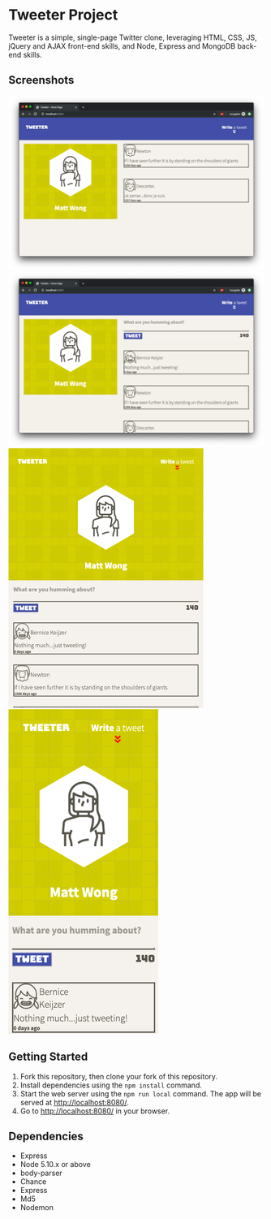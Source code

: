 # Tweeter Project

Tweeter is a simple, single-page Twitter clone, leveraging HTML, CSS, JS, jQuery and AJAX front-end skills, and Node, Express and MongoDB back-end skills.

## Screenshots

!["Tweeter main page - desktop view"](https://github.com/mwong01/tweeter/blob/master/docs/desktop-main-screen.png)
!["Tweeter new tweet - desktop view"](https://github.com/mwong01/tweeter/blob/master/docs/desktop-new-tweet.png)
!["Tweeter main page - iPad view"](https://github.com/mwong01/tweeter/blob/master/docs/ipad-new-tweet.png)
!["Tweeter main page - iPhone X view"](https://github.com/mwong01/tweeter/blob/master/docs/iphone-x-new-tweet.png)

## Getting Started

1. Fork this repository, then clone your fork of this repository.
2. Install dependencies using the `npm install` command.
3. Start the web server using the `npm run local` command. The app will be served at <http://localhost:8080/>.
4. Go to <http://localhost:8080/> in your browser.

## Dependencies

- Express
- Node 5.10.x or above
- body-parser
- Chance
- Express
- Md5
- Nodemon

